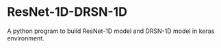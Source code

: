 # ResNet-1D-DRSN-1D
A python program to build ResNet-1D model and DRSN-1D model in keras environment.

